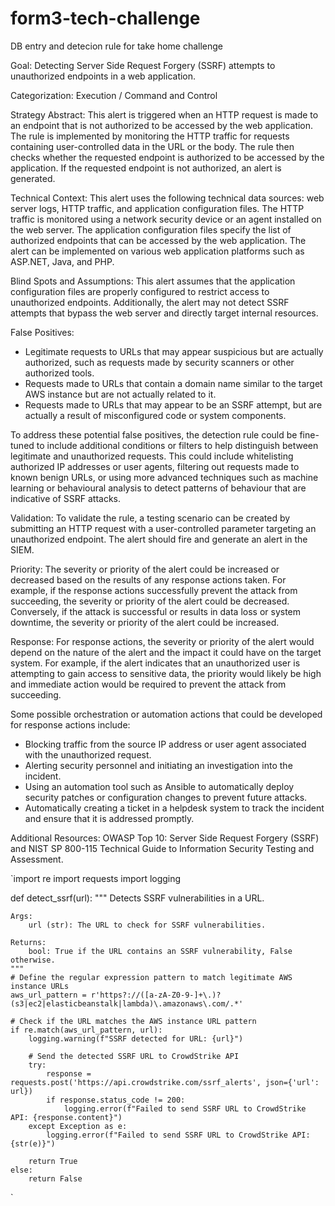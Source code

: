 # form3-tech-challenge
DB entry and detecion rule for take home challenge

Goal: 
Detecting Server Side Request Forgery (SSRF) attempts to unauthorized endpoints in a web application.

Categorization: 
Execution / Command and Control

Strategy Abstract: 
This alert is triggered when an HTTP request is made to an endpoint that is not authorized to be accessed by the web application. The rule is implemented by monitoring the HTTP traffic for requests containing user-controlled data in the URL or the body. The rule then checks whether the requested endpoint is authorized to be accessed by the application. If the requested endpoint is not authorized, an alert is generated.

Technical Context: 
This alert uses the following technical data sources: web server logs, HTTP traffic, and application configuration files. The HTTP traffic is monitored using a network security device or an agent installed on the web server. The application configuration files specify the list of authorized endpoints that can be accessed by the web application. The alert can be implemented on various web application platforms such as ASP.NET, Java, and PHP.

Blind Spots and Assumptions: 
This alert assumes that the application configuration files are properly configured to restrict access to unauthorized endpoints. Additionally, the alert may not detect SSRF attempts that bypass the web server and directly target internal resources.

False Positives: 
- Legitimate requests to URLs that may appear suspicious but are actually authorized, such as requests made by security scanners or other authorized tools.
- Requests made to URLs that contain a domain name similar to the target AWS instance but are not actually related to it.
- Requests made to URLs that may appear to be an SSRF attempt, but are actually a result of misconfigured code or system components.

To address these potential false positives, the detection rule could be fine-tuned to include additional conditions or filters to help distinguish between legitimate and unauthorized requests. This could include whitelisting authorized IP addresses or user agents, filtering out requests made to known benign URLs, or using more advanced techniques such as machine learning or behavioural analysis to detect patterns of behaviour that are indicative of SSRF attacks.

Validation:
To validate the rule, a testing scenario can be created by submitting an HTTP request with a user-controlled parameter targeting an unauthorized endpoint. The alert should fire and generate an alert in the SIEM.

Priority: 
The severity or priority of the alert could be increased or decreased based on the results of any response actions taken. For example, if the response actions successfully prevent the attack from succeeding, the severity or priority of the alert could be decreased. Conversely, if the attack is successful or results in data loss or system downtime, the severity or priority of the alert could be increased.

Response: 
For response actions, the severity or priority of the alert would depend on the nature of the alert and the impact it could have on the target system. For example, if the alert indicates that an unauthorized user is attempting to gain access to sensitive data, the priority would likely be high and immediate action would be required to prevent the attack from succeeding.

Some possible orchestration or automation actions that could be developed for response actions include:

- Blocking traffic from the source IP address or user agent associated with the unauthorized request.
- Alerting security personnel and initiating an investigation into the incident.
- Using an automation tool such as Ansible to automatically deploy security patches or configuration changes to prevent future attacks.
- Automatically creating a ticket in a helpdesk system to track the incident and ensure that it is addressed promptly.

Additional Resources: OWASP Top 10: Server Side Request Forgery (SSRF) and NIST SP 800-115 Technical Guide to Information Security Testing and Assessment.


`import re
import requests
import logging

def detect_ssrf(url):
    """
    Detects SSRF vulnerabilities in a URL.

    Args:
        url (str): The URL to check for SSRF vulnerabilities.

    Returns:
        bool: True if the URL contains an SSRF vulnerability, False otherwise.
    """
    # Define the regular expression pattern to match legitimate AWS instance URLs
    aws_url_pattern = r'https?://([a-zA-Z0-9-]+\.)?(s3|ec2|elasticbeanstalk|lambda)\.amazonaws\.com/.*'

    # Check if the URL matches the AWS instance URL pattern
    if re.match(aws_url_pattern, url):
        logging.warning(f"SSRF detected for URL: {url}")
        
        # Send the detected SSRF URL to CrowdStrike API
        try:
            response = requests.post('https://api.crowdstrike.com/ssrf_alerts', json={'url': url})
            if response.status_code != 200:
                logging.error(f"Failed to send SSRF URL to CrowdStrike API: {response.content}")
        except Exception as e:
            logging.error(f"Failed to send SSRF URL to CrowdStrike API: {str(e)}")
        
        return True
    else:
        return False

`

